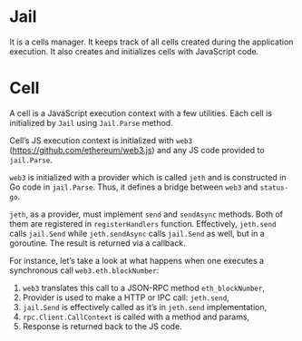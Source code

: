 # Jail

It is a cells manager. It keeps track of all cells created during the
application execution. It also creates and initializes cells with
JavaScript code.

# Cell

A cell is a JavaScript execution context with a few utilities. Each cell
is initialized by `Jail` using `Jail.Parse` method.

Cell’s JS execution context is initialized with `web3`
(https://github.com/ethereum/web3.js) and any JS code provided to
`jail.Parse`.

`web3` is initialized with a provider which is called `jeth` and is
constructed in Go code in `jail.Parse`. Thus, it defines a bridge
between `web3` and `status-go`.

`jeth`, as a provider, must implement `send` and `sendAsync` methods.
Both of them are registered in `registerHandlers` function. Effectively,
`jeth.send` calls `jail.Send` while `jeth.sendAsync` calls `jail.Send`
as well, but in a goroutine. The result is returned via a callback.

For instance, let’s take a look at what happens when one executes a
synchronous call `web3.eth.blockNumber`:

1.  `web3` translates this call to a JSON-RPC method `eth_blockNumber`,
2.  Provider is used to make a HTTP or IPC call: `jeth.send`,
3.  `jail.Send` is effectively called as it’s in `jeth.send`
    implementation,
4.  `rpc.Client.CallContext` is called with a method and params,
5.  Response is returned back to the JS code.